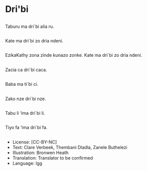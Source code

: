 # Dri'bi

##
Taburu ma dri`bi alia ru.

##
Kate ma dri`bi zo dria
ndeni.

##
EzikaKathy zona zinde
kunazo zonke.
Kate ma dri`bi zo dria
ndeni.

##
Zacia ca dri`bi caca.

##
Baba ma ti`bi ci.

##
Zako nze dri`bi nze.

##
Tabu li ‘ima dri`bi li.

##
Tiyo fa ‘ima dri`bi fa.

##
* License: [CC-BY-NC]
* Text: Clare Verbeek, Thembani Dladla, Zanele Buthelezi
* Illustration: Bronwen Heath
* Translation: Translator to be confirmed
* Language: lgg
